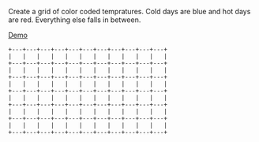 Create a grid of color coded tempratures.
Cold days are blue and hot days are red.
Everything else falls in between.

[Demo](http://bl.ocks.org/luk3thomas/8578987)

    +---+---+---+---+---+---+---+---+---+---+---+
    |   |   |   |   |   |   |   |   |   |   |   |
    +---+---+---+---+---+---+---+---+---+---+---+
    |   |   |   |   |   |   |   |   |   |   |   |
    +---+---+---+---+---+---+---+---+---+---+---+
    |   |   |   |   |   |   |   |   |   |   |   |
    +---+---+---+---+---+---+---+---+---+---+---+
    |   |   |   |   |   |   |   |   |   |   |   |
    +---+---+---+---+---+---+---+---+---+---+---+
    |   |   |   |   |   |   |   |   |   |   |   |
    +---+---+---+---+---+---+---+---+---+---+---+
    |   |   |   |   |   |   |   |   |   |   |   |
    +---+---+---+---+---+---+---+---+---+---+---+
